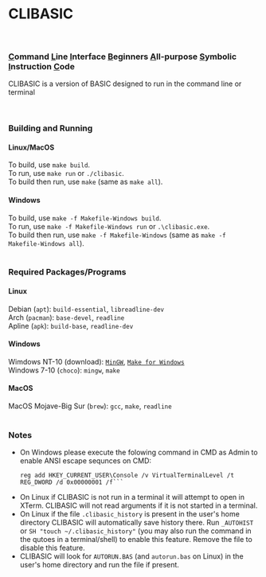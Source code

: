 # CLIBASIC <br>
<!----> <br>
### <ins>C</ins>ommand <ins>L</ins>ine <ins>I</ins>nterface <ins>B</ins>eginners <ins>A</ins>ll-purpose <ins>S</ins>ymbolic <ins>I</ins>nstruction <ins>C</ins>ode <br>
CLIBASIC is a version of BASIC designed to run in the command line or terminal
<!----> <br>
### Building and Running <br>
#### Linux/MacOS <br>
To build, use `make build`. <br>
To run, use `make run` or `./clibasic`. <br>
To build then run, use `make` (same as `make all`). <br>
#### Windows <br>
To build, use `make -f Makefile-Windows build`. <br>
To run, use `make -f Makefile-Windows run` or `.\clibasic.exe`. <br>
To build then run, use `make -f Makefile-Windows` (same as `make -f Makefile-Windows all`). <br>
<br>
### Required Packages/Programs <br>
#### Linux <br>
Debian (`apt`): `build-essential`, `libreadline-dev` <br>
Arch (`pacman`): `base-devel`, `readline` <br>
Apline (`apk`): `build-base`, `readline-dev` <br>
#### Windows <br>
Wimdows NT-10 (download): [`MinGW`](http://mingw-w64.org/doku.php/download/mingw-builds), [`Make for Windows`](http://gnuwin32.sourceforge.net/packages/make.htm) <br>
Windows 7-10 (`choco`): `mingw`, `make` <br>
#### MacOS <br>
MacOS Mojave-Big Sur (`brew`): `gcc`, `make`, `readline` <br>
<br>
### Notes <br>
- On Windows please execute the folowing command in CMD as Admin to enable ANSI escape sequnces on CMD:
    ```
    reg add HKEY_CURRENT_USER\Console /v VirtualTerminalLevel /t REG_DWORD /d 0x00000001 /f```
    ```
- On Linux if CLIBASIC is not run in a terminal it will attempt to open in XTerm. CLIBASIC will not read arguments if it is not started in a terminal.
- On Linux if the file `.clibasic_history` is present in the user's home directory CLIBASIC will automatically save history there. Run `_AUTOHIST` or `SH "touch ~/.clibasic_history"` (you may also run the command in the qutoes in a terminal/shell) to enable this feature. Remove the file to disable this feature.
- CLIBASIC will look for `AUTORUN.BAS` (and `autorun.bas` on Linux) in the user's home directory and run the file if present.
